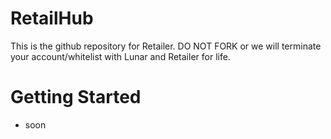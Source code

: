 # RetailHub

This is the github repository for Retailer. DO NOT FORK or we will terminate your account/whitelist with Lunar and Retailer for life.

# Getting Started

- soon
